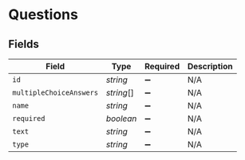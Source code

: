 # Questions


## Fields

| Field                   | Type                    | Required                | Description             |
| ----------------------- | ----------------------- | ----------------------- | ----------------------- |
| `id`                    | *string*                | :heavy_minus_sign:      | N/A                     |
| `multipleChoiceAnswers` | *string*[]              | :heavy_minus_sign:      | N/A                     |
| `name`                  | *string*                | :heavy_minus_sign:      | N/A                     |
| `required`              | *boolean*               | :heavy_minus_sign:      | N/A                     |
| `text`                  | *string*                | :heavy_minus_sign:      | N/A                     |
| `type`                  | *string*                | :heavy_minus_sign:      | N/A                     |